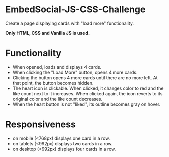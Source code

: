# EmbedSocial-JS-CSS-Challenge
Create a page displaying cards with "load more" functionality.

**Only HTML, CSS and Vanilla JS is used.**


# Functionality

- When opened, loads and displays 4 cards.
- When clicking the "Load More" button, opens 4 more cards.
- Clicking the button opens 4 more cards until there are no more left. At that point, the button becomes hidden.
- The heart icon is clickable. When clicked, it changes color to red and the like count next to it increases. When clicked again, the icon reverts to its original color and the like count decreases.
- When the heart button is not "liked", its outline becomes gray on hover.

# Responsiveness

- on mobile (<768px) displays one card in a row.
- on tablets (<992px) displays two cards in a row.
- on desktop (>992px) displays four cards in a row.

